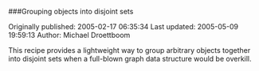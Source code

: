 ###Grouping objects into disjoint sets

Originally published: 2005-02-17 06:35:34
Last updated: 2005-05-09 19:59:13
Author: Michael Droettboom

This recipe provides a lightweight way to group arbitrary objects together into disjoint sets when a full-blown graph data structure would be overkill.
